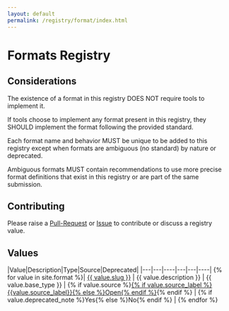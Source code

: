 ```yaml
---
layout: default
permalink: /registry/format/index.html
---
```


# Formats Registry

## Considerations

The existence of a format in this registry DOES NOT require tools to implement it.

If tools choose to implement any format present in this registry, they SHOULD implement the format following the provided standard.

Each format name and behavior MUST be unique to be added to this registry except when formats are ambiguous (no standard) by nature or deprecated.

Ambiguous formats MUST contain recommendations to use more precise format definitions that exist in this registry or are part of the same submission.

## Contributing

Please raise a [Pull-Request](https://github.com/OAI/OpenAPI-Specification/pulls) or [Issue](https://github.com/OAI/OpenAPI-Specification/issues) to contribute or discuss a registry value.

## Values

|Value|Description|Type|Source|Deprecated|
|---|---|----|---|---|----|
{% for value in site.format %}| <a href="./{{ value.slug }}.html">{{ value.slug }}</a> | {{ value.description }} | {{ value.base_type }} | {% if value.source %}<a href="{{ value.source }}">{% if value.source_label %}{{value.source_label}}{% else %}Open{% endif %}</a>{% endif %} | {% if value.deprecated_note %}Yes{% else %}No{% endif %} |
{% endfor %}

